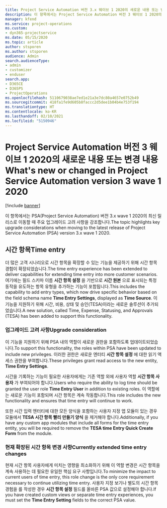 ```yaml
---
title: Project Service Automation 버전 3.x 웨이브 1 2020의 새로운 내용 또는 변경 내용
description: 이 항목에서는 Project Service Automation 버전 3 웨이브 1 2020의 새로운 사항과 변경된 내용에 대한 정보를 제공합니다.
manager: kfend
ms.service: project-operations
ms.custom:
- dyn365-projectservice
ms.date: 05/15/2020
ms.topic: article
author: stsporen
ms.author: stsporen
audience: Admin
search.audienceType:
- admin
- customizer
- enduser
search.app:
- D365CE
- D365PS
- ProjectOperations
ms.openlocfilehash: 5110679038ae7ed1e21a3e7dc80a4657e0752b49
ms.sourcegitcommit: 418fa1fe9d605b8faccc2d5dee1b04b4e753f194
ms.translationtype: HT
ms.contentlocale: ko-KR
ms.lasthandoff: 02/10/2021
ms.locfileid: "5150946"
---
```

# <a name="whats-new-or-changed-in-project-service-automation-version-3-wave-1-2020"></a><span data-ttu-id="4b553-103">Project Service Automation 버전 3 웨이브 1 2020의 새로운 내용 또는 변경 내용</span><span class="sxs-lookup"><span data-stu-id="4b553-103">What's new or changed in Project Service Automation version 3 wave 1 2020</span></span>

[!include [banner](../includes/psa-now-project-operations.md)]

<span data-ttu-id="4b553-104">이 항목에서는 PSA(Project Service Automation) 버전 3.x wave 1 2020의 최신 릴리스로 이동할 때 주요 업그레이드 고려 사항을 강조합니다.</span><span class="sxs-lookup"><span data-stu-id="4b553-104">The topic highlights key upgrade considerations when moving to the latest release of Project Service Automation (PSA) version 3.x wave 1 2020.</span></span>

## <a name="time-entry"></a><span data-ttu-id="4b553-105">시간 항목</span><span class="sxs-lookup"><span data-stu-id="4b553-105">Time entry</span></span>
<span data-ttu-id="4b553-106">더 많은 고객 시나리오로 시간 항목을 확장할 수 있는 기능을 제공하기 위해 시간 항목 경험이 확장되었습니다.</span><span class="sxs-lookup"><span data-stu-id="4b553-106">The time entry experience has been extended to deliver capabilities for extending time entry into more customer scenarios.</span></span> <span data-ttu-id="4b553-107">여기에는 필드 스키마 이름 **시간 항목 설정** 을 기반으로 **시간 원본** 으로 표시되는 특정 동작을 유도하는 항목 유형을 추가하는 기능이 포함됩니다.</span><span class="sxs-lookup"><span data-stu-id="4b553-107">This includes the capability to add entry types, which now drive specific behavior based on the field schema name **Time Entry Settings**, displayed as **Time Source**.</span></span> <span data-ttu-id="4b553-108">이 기능을 지원하기 위해 시간, 비용, 상태 및 승인(TESA)이라는 새로운 솔루션이 추가되었습니다.</span><span class="sxs-lookup"><span data-stu-id="4b553-108">A new solution, called Time, Expense, Statusing, and Approvals (TESA) has been added to support this functionality.</span></span>

### <a name="upgrade-consideration"></a><span data-ttu-id="4b553-109">업그레이드 고려 사항</span><span class="sxs-lookup"><span data-stu-id="4b553-109">Upgrade consideration</span></span>
<span data-ttu-id="4b553-110">이 기능을 지원하기 위해 PSA 내의 역할이 새로운 권한을 포함하도록 업데이트되었습니다.</span><span class="sxs-lookup"><span data-stu-id="4b553-110">To support this functionality, the roles within PSA have been updated to include new privileges.</span></span> <span data-ttu-id="4b553-111">이러한 권한은 새로운 엔터티 **시간 항목 설정** 에 대한 읽기 액세스 권한을 부여합니다.</span><span class="sxs-lookup"><span data-stu-id="4b553-111">These privileges grant read access to the new entity, **Time Entry Settings**.</span></span>

<span data-ttu-id="4b553-112">시간을 기록하는 기능이 필요한 사용자에게는 기존 역할 외에 사용자 역할 **시간 항목 사용자** 가 부여되어야 합니다.</span><span class="sxs-lookup"><span data-stu-id="4b553-112">Users who require the ability to log time should be granted the user role **Time Entry User** in addition to existing roles.</span></span> <span data-ttu-id="4b553-113">이 역할에는 새로운 기능이 포함되며 시간 항목은 계속 작동합니다.</span><span class="sxs-lookup"><span data-stu-id="4b553-113">This role includes the new functionality and ensures that time entry will continue to work.</span></span>

<span data-ttu-id="4b553-114">또한 시간 입력 엔터티에 대한 모든 양식을 포함하는 사용자 지정 앱 모듈이 있는 경우 모듈에서 **TESA 시간 항목 빨리 만들기 양식** 을 제거해야 합니다.</span><span class="sxs-lookup"><span data-stu-id="4b553-114">Additionally, if you have any custom app modules that include all forms for the time entry entity, you will be required to remove the **TESA time Entry Quick Create Form** from the module.</span></span>

### <a name="currently-extended-time-entry-changes"></a><span data-ttu-id="4b553-115">현재 확장된 시간 항목 변경 사항</span><span class="sxs-lookup"><span data-stu-id="4b553-115">Currently extended time entry changes</span></span>
<span data-ttu-id="4b553-116">현재 시간 항목 사용자에게 미치는 영향을 최소화하기 위해 이 역할 변경은 시간 항목을 계속 사용하는 데 필요한 유일한 핵심 요구 사항입니다.</span><span class="sxs-lookup"><span data-stu-id="4b553-116">To minimize the impact to current users of time entry, this role change is the only core requirement necessary to continue utilizing time entry.</span></span> <span data-ttu-id="4b553-117">사용자 지정 보기나 별도의 시간 항목 경험을 를 작성한 경우 **시간 항목 설정** 필드를 올바른 PSA 값으로 설정해야 합니다.</span><span class="sxs-lookup"><span data-stu-id="4b553-117">If you have created custom views or separate time entry experiences, you must set the **Time Entry Setting** fields to the correct PSA value.</span></span>

